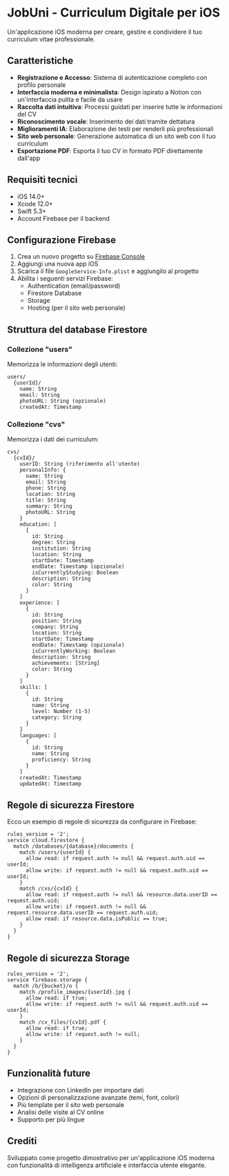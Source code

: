 # JobUni - Curriculum Digitale per iOS

Un'applicazione iOS moderna per creare, gestire e condividere il tuo curriculum vitae professionale.

## Caratteristiche

- **Registrazione e Accesso**: Sistema di autenticazione completo con profilo personale
- **Interfaccia moderna e minimalista**: Design ispirato a Notion con un'interfaccia pulita e facile da usare
- **Raccolta dati intuitiva**: Processi guidati per inserire tutte le informazioni del CV
- **Riconoscimento vocale**: Inserimento dei dati tramite dettatura
- **Miglioramenti IA**: Elaborazione dei testi per renderli più professionali
- **Sito web personale**: Generazione automatica di un sito web con il tuo curriculum
- **Esportazione PDF**: Esporta il tuo CV in formato PDF direttamente dall'app

## Requisiti tecnici

- iOS 14.0+
- Xcode 12.0+
- Swift 5.3+
- Account Firebase per il backend

## Configurazione Firebase

1. Crea un nuovo progetto su [Firebase Console](https://console.firebase.google.com/)
2. Aggiungi una nuova app iOS
3. Scarica il file `GoogleService-Info.plist` e aggiungilo al progetto
4. Abilita i seguenti servizi Firebase:
   - Authentication (email/password)
   - Firestore Database
   - Storage
   - Hosting (per il sito web personale)

## Struttura del database Firestore

### Collezione "users"
Memorizza le informazioni degli utenti:
```
users/
  {userId}/
    name: String
    email: String
    photoURL: String (opzionale)
    createdAt: Timestamp
```

### Collezione "cvs"
Memorizza i dati dei curriculum:
```
cvs/
  {cvId}/
    userID: String (riferimento all'utente)
    personalInfo: {
      name: String
      email: String
      phone: String
      location: String
      title: String
      summary: String
      photoURL: String
    }
    education: [
      {
        id: String
        degree: String
        institution: String
        location: String
        startDate: Timestamp
        endDate: Timestamp (opzionale)
        isCurrentlyStudying: Boolean
        description: String
        color: String
      }
    ]
    experience: [
      {
        id: String
        position: String
        company: String
        location: String
        startDate: Timestamp
        endDate: Timestamp (opzionale)
        isCurrentlyWorking: Boolean
        description: String
        achievements: [String]
        color: String
      }
    ]
    skills: [
      {
        id: String
        name: String
        level: Number (1-5)
        category: String
      }
    ]
    languages: [
      {
        id: String
        name: String
        proficiency: String
      }
    ]
    createdAt: Timestamp
    updatedAt: Timestamp
```

## Regole di sicurezza Firestore

Ecco un esempio di regole di sicurezza da configurare in Firebase:

```
rules_version = '2';
service cloud.firestore {
  match /databases/{database}/documents {
    match /users/{userId} {
      allow read: if request.auth != null && request.auth.uid == userId;
      allow write: if request.auth != null && request.auth.uid == userId;
    }
    match /cvs/{cvId} {
      allow read: if request.auth != null && resource.data.userID == request.auth.uid;
      allow write: if request.auth != null && request.resource.data.userID == request.auth.uid;
      allow read: if resource.data.isPublic == true;
    }
  }
}
```

## Regole di sicurezza Storage

```
rules_version = '2';
service firebase.storage {
  match /b/{bucket}/o {
    match /profile_images/{userId}.jpg {
      allow read: if true;
      allow write: if request.auth != null && request.auth.uid == userId;
    }
    match /cv_files/{cvId}.pdf {
      allow read: if true;
      allow write: if request.auth != null;
    }
  }
}
```

## Funzionalità future

- Integrazione con LinkedIn per importare dati
- Opzioni di personalizzazione avanzate (temi, font, colori)
- Più template per il sito web personale
- Analisi delle visite al CV online
- Supporto per più lingue

## Crediti

Sviluppato come progetto dimostrativo per un'applicazione iOS moderna con funzionalità di intelligenza artificiale e interfaccia utente elegante. 